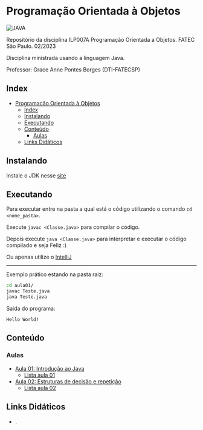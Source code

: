 # Programação Orientada à Objetos

![JAVA](https://img.shields.io/badge/Java-ED8B00?style=for-the-badge&logo=java&logoColor=white)

Repositório da disciplina ILP007A Programação Orientada a Objetos. FATEC São Paulo. 02/2023

Disciplina ministrada usando a linguagem Java.

Professor: Grace Anne Pontes Borges (DTI-FATECSP)

## Index

- [Programação Orientada à Objetos](#programação-orientada-à-objetos)
    - [Index](#index)
    - [Instalando](#instalando)
    - [Executando](#executando)
    - [Conteúdo](#conteúdo)
        - [Aulas](#aulas)
    - [Links Didáticos](#links-didáticos)

## Instalando

Instale o JDK nesse [site](https://www.oracle.com/br/java/technologies/downloads/)

## Executando

Para executar entre na pasta a qual está o código utilizando o comando `cd <nome_pasta>`.

Execute `javac <Classe.java>` para compilar o código.

Depois execute `java <Classe.java>` para interpretar e executar o código compilado e seja Feliz :)

Ou apenas utilize o [IntelliJ](https://www.jetbrains.com/pt-br/idea/download/?section=linux)

---
Exemplo prático estando na pasta raiz:

```bash
cd aula01/
javac Teste.java
java Teste.java
```

Saida do programa:

```text
Hello World!
```

## Conteúdo

### Aulas

- [Aula 01: Introdução ao Java](/aula01)
  - [Lista aula 01](/aula01/Atv1)
- [Aula 02: Estruturas de decisão e repetição](/aula02)
  - [Lista aula 02](/aula02/Atv2)

## Links Didáticos

- []().
